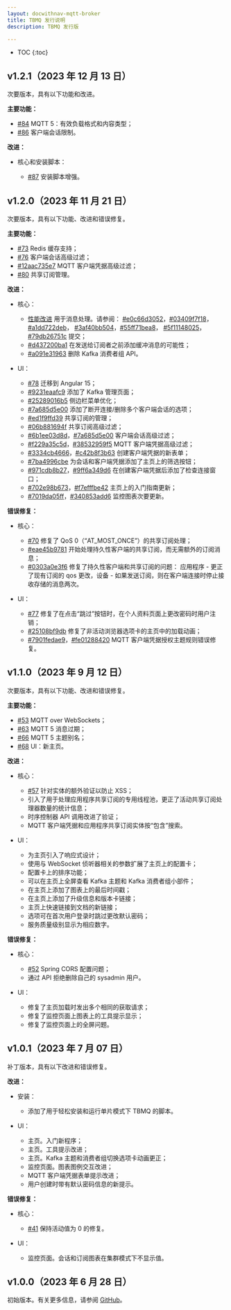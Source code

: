 ```yaml
---
layout: docwithnav-mqtt-broker
title: TBMQ 发行说明
description: TBMQ 发行版

---
```


* TOC
{:toc}

## v1.2.1（2023 年 12 月 13 日）

次要版本，具有以下功能和改进。

**主要功能：**

* [#84](https://github.com/thingsboard/tbmq/pull/84) MQTT 5：有效负载格式和内容类型；
* [#86](https://github.com/thingsboard/tbmq/pull/86) 客户端会话限制。

**改进：**

* 核心和安装脚本：

  * [#87](https://github.com/thingsboard/tbmq/pull/87) 安装脚本增强。

## v1.2.0（2023 年 11 月 21 日）

次要版本，具有以下功能、改进和错误修复。

**主要功能：**

* [#73](https://github.com/thingsboard/tbmq/pull/73) Redis 缓存支持；
* [#76](https://github.com/thingsboard/tbmq/pull/76) 客户端会话高级过滤；
* [#12aac735e7](https://github.com/thingsboard/tbmq/commit/12aac735e7) MQTT 客户端凭据高级过滤；
* [#80](https://github.com/thingsboard/tbmq/pull/80) 共享订阅管理。

**改进：**

* 核心：

  * [性能改进](/docs/mqtt-broker/reference/3m-throughput-single-node-performance-test/) 用于消息处理。请参阅：
  [#e0c66d3052](https://github.com/thingsboard/tbmq/commit/e0c66d3052)，[#03409f7f18](https://github.com/thingsboard/tbmq/commit/03409f7f18)，[#a1dd722deb](https://github.com/thingsboard/tbmq/commit/a1dd722deb)，
  [#3af40bb504](https://github.com/thingsboard/tbmq/commit/3af40bb504)，[#55ff71bea8](https://github.com/thingsboard/tbmq/commit/55ff71bea8)，
  [#5f11148025](https://github.com/thingsboard/tbmq/commit/5f11148025)，[#79db26751c](https://github.com/thingsboard/tbmq/commit/79db26751c) 提交；
  * [#d437200ba1](https://github.com/thingsboard/tbmq/commit/d437200ba1) 在发送给订阅者之前添加缓冲消息的可能性；
  * [#a091e31963](https://github.com/thingsboard/tbmq/commit/a091e31963) 删除 Kafka 消费者组 API。

* UI：

  * [#78](https://github.com/thingsboard/tbmq/pull/78) 迁移到 Angular 15；
  * [#9231eaafc9](https://github.com/thingsboard/tbmq/commit/9231eaafc9) 添加了 Kafka 管理页面；
  * [#25289016b5](https://github.com/thingsboard/tbmq/commit/25289016b5) 侧边栏菜单优化；
  * [#7a685d5e00](https://github.com/thingsboard/tbmq/commit/7a685d5e00) 添加了断开连接/删除多个客户端会话的选项；
  * [#ed1f9ffd39](https://github.com/thingsboard/tbmq/commit/ed1f9ffd39) 共享订阅的管理；
  * [#06b881694f](https://github.com/thingsboard/tbmq/commit/06b881694f) 共享订阅高级过滤；
  * [#6b1ee03d8d](https://github.com/thingsboard/tbmq/commit/6b1ee03d8d)，[#7a685d5e00](https://github.com/thingsboard/tbmq/commit/7a685d5e00) 客户端会话高级过滤；
  * [#f229a35c5d](https://github.com/thingsboard/tbmq/commit/f229a35c5d)，[#38532959f5](https://github.com/thingsboard/tbmq/commit/38532959f5) MQTT 客户端凭据高级过滤；
  * [#3334cb4666](https://github.com/thingsboard/tbmq/commit/3334cb4666)，[#c42b8f3b63](https://github.com/thingsboard/tbmq/commit/c42b8f3b63) 创建客户端凭据的新表单；
  * [#7ba4996cbe](https://github.com/thingsboard/tbmq/commit/7ba4996cbe) 为会话和客户端凭据添加了主页上的筛选按钮；
  * [#971cdb8b27](https://github.com/thingsboard/tbmq/commit/971cdb8b27)，[#9ff6a349d6](https://github.com/thingsboard/tbmq/commit/9ff6a349d6) 在创建客户端凭据后添加了检查连接窗口；
  * [#702e98b673](https://github.com/thingsboard/tbmq/commit/702e98b673)，[#f7efffbe42](https://github.com/thingsboard/tbmq/commit/f7efffbe42) 主页上的入门指南更新；
  * [#7019da05ff](https://github.com/thingsboard/tbmq/commit/7019da05ff)，[#340853add6](https://github.com/thingsboard/tbmq/commit/340853add6) 监控图表次要更新。

**错误修复：**

* 核心：

  * [#70](https://github.com/thingsboard/tbmq/pull/70) 修复了 QoS 0（“AT_MOST_ONCE”）的共享订阅处理；
  * [#eae45b9781](https://github.com/thingsboard/tbmq/commit/eae45b9781) 开始处理持久性客户端的共享订阅，而无需额外的订阅消息；
  * [#0303a0e3f6](https://github.com/thingsboard/tbmq/commit/0303a0e3f6) 修复了持久性客户端和共享订阅的问题：
  应用程序 - 更正了现有订阅的 qos 更改，设备 - 如果发送订阅，则在客户端连接时停止接收存储的消息两次。

* UI：

  * [#77](https://github.com/thingsboard/tbmq/pull/77) 修复了在点击“跳过”按钮时，在个人资料页面上更改密码时用户注销；
  * [#25108bf9db](https://github.com/thingsboard/tbmq/commit/25108bf9db) 修复了非活动浏览器选项卡的主页中的加载动画；
  * [#7901fedae9](https://github.com/thingsboard/tbmq/commit/7901fedae9)，[#fe01288420](https://github.com/thingsboard/tbmq/commit/fe01288420) MQTT 客户端凭据授权主题规则错误修复。

## v1.1.0（2023 年 9 月 12 日）

次要版本，具有以下功能、改进和错误修复。

**主要功能：**

* [#53](https://github.com/thingsboard/tbmq/pull/53) MQTT over WebSockets；
* [#63](https://github.com/thingsboard/tbmq/pull/63) MQTT 5 消息过期；
* [#66](https://github.com/thingsboard/tbmq/pull/66) MQTT 5 主题别名；
* [#68](https://github.com/thingsboard/tbmq/pull/68) UI：新主页。

**改进：**

* 核心：
  
  * [#57](https://github.com/thingsboard/tbmq/pull/57) 针对实体的额外验证以防止 XSS；
  * 引入了用于处理应用程序共享订阅的专用线程池，更正了活动共享订阅处理器数量的统计信息；
  * 时序控制器 API 调用改进了验证；
  * MQTT 客户端凭据和应用程序共享订阅实体按“包含”搜索。

* UI：

  * 为主页引入了响应式设计；
  * 使用与 WebSocket 侦听器相关的参数扩展了主页上的配置卡；
  * 配置卡上的排序功能；
  * 可以在主页上全屏查看 Kafka 主题和 Kafka 消费者组小部件；
  * 在主页上添加了图表上的最后时间戳；
  * 在主页上添加了升级信息和版本卡链接；
  * 主页上快速链接到文档的新链接；
  * 选项可在首次用户登录时跳过更改默认密码；
  * 服务质量级别显示为相应数字。

**错误修复：**

* 核心：

  * [#52](https://github.com/thingsboard/tbmq/pull/52) Spring CORS 配置问题；
  * 通过 API 拒绝删除自己的 sysadmin 用户。

* UI：
  
  * 修复了主页加载时发出多个相同的获取请求；
  * 修复了监控页面上图表上的工具提示显示；
  * 修复了监控页面上的全屏问题。

## v1.0.1（2023 年 7 月 07 日）

补丁版本，具有以下改进和错误修复。

**改进：**

* 安装：

  * 添加了用于轻松安装和运行单片模式下 TBMQ 的脚本。

* UI：

  * 主页。入门新程序；
  * 主页。工具提示改进；
  * 主页。Kafka 主题和消费者组切换选项卡动画更正；
  * 监控页面。图表图例交互改进；
  * MQTT 客户端凭据表单提示改进；
  * 用户创建时带有默认密码信息的新提示。

**错误修复：**

* 核心：

  * [#41](https://github.com/thingsboard/tbmq/pull/41) 保持活动值为 0 的修复。

* UI：

  * 监控页面。会话和订阅图表在集群模式下不显示值。

## v1.0.0（2023 年 6 月 28 日）

初始版本。有关更多信息，请参阅 [GitHub](https://github.com/thingsboard/tbmq#tbmq)。